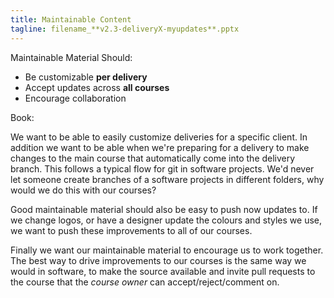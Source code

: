```yaml
---
title: Maintainable Content
tagline: filename_**v2.3-deliveryX-myupdates**.pptx
---
```


Maintainable Material Should:
* Be customizable **per delivery**
* Accept updates across **all courses**
* Encourage collaboration

Book:

We want to be able to easily customize deliveries for a specific client.  In addition we want to be able
when we're preparing for a delivery to make changes to the main course that automatically come into the
delivery branch.  This follows a typical flow for git in software projects.  We'd never let someone
create branches of a software projects in different folders, why would we do this with our courses?

Good maintainable material should also be easy to push now updates to.  If we change logos, or have a
designer update the colours and styles we use, we want to push these improvements to all of our courses.

Finally we want our maintainable material to encourage us to work together.  The best way to drive
improvements to our courses is the same way we would in software, to make the source available and invite
pull requests to the course that the *course owner* can accept/reject/comment on.
